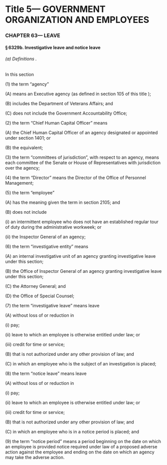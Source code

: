
# Title 5— GOVERNMENT ORGANIZATION AND EMPLOYEES
### CHAPTER 63— LEAVE
#### § 6329b. Investigative leave and notice leave
###### (a) Definitions .

In this section

(1) the term “agency”

(A) means an Executive agency (as defined in section 105 of this title );

(B) includes the Department of Veterans Affairs; and

(C) does not include the Government Accountability Office;

(2) the term “Chief Human Capital Officer” means

(A) the Chief Human Capital Officer of an agency designated or appointed under section 1401; or

(B) the equivalent;

(3) the term “committees of jurisdiction”, with respect to an agency, means each committee of the Senate or House of Representatives with jurisdiction over the agency;

(4) the term “Director” means the Director of the Office of Personnel Management;

(5) the term “employee”

(A) has the meaning given the term in section 2105; and

(B) does not include

(i) an intermittent employee who does not have an established regular tour of duty during the administrative workweek; or

(ii) the Inspector General of an agency;

(6) the term “investigative entity” means

(A) an internal investigative unit of an agency granting investigative leave under this section;

(B) the Office of Inspector General of an agency granting investigative leave under this section;

(C) the Attorney General; and

(D) the Office of Special Counsel;

(7) the term “investigative leave” means leave

(A) without loss of or reduction in

(i) pay;

(ii) leave to which an employee is otherwise entitled under law; or

(iii) credit for time or service;

(B) that is not authorized under any other provision of law; and

(C) in which an employee who is the subject of an investigation is placed;

(8) the term “notice leave” means leave

(A) without loss of or reduction in

(i) pay;

(ii) leave to which an employee is otherwise entitled under law; or

(iii) credit for time or service;

(B) that is not authorized under any other provision of law; and

(C) in which an employee who is in a notice period is placed; and

(9) the term “notice period” means a period beginning on the date on which an employee is provided notice required under law of a proposed adverse action against the employee and ending on the date on which an agency may take the adverse action.
